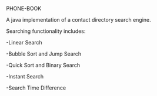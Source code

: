 PHONE-BOOK

A java implementation of a contact directory search engine.

Searching functionality includes:

-Linear Search

-Bubble Sort and Jump Search

-Quick Sort and Binary Search

-Instant Search

-Search Time Difference